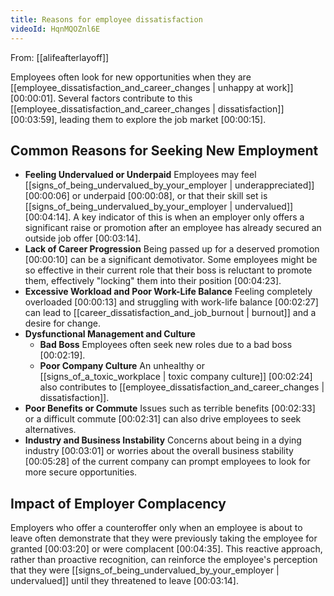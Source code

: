 ```yaml
---
title: Reasons for employee dissatisfaction
videoId: HqnMQOZnl6E
---
```


From: [[alifeafterlayoff]] <br/> 

Employees often look for new opportunities when they are [[employee_dissatisfaction_and_career_changes | unhappy at work]] <a class="yt-timestamp" data-t="00:00:01">[00:00:01]</a>. Several factors contribute to this [[employee_dissatisfaction_and_career_changes | dissatisfaction]] <a class="yt-timestamp" data-t="00:03:59">[00:03:59]</a>, leading them to explore the job market <a class="yt-timestamp" data-t="00:00:15">[00:00:15]</a>.

## Common Reasons for Seeking New Employment

*   **Feeling Undervalued or Underpaid** Employees may feel [[signs_of_being_undervalued_by_your_employer | underappreciated]] <a class="yt-timestamp" data-t="00:00:06">[00:00:06]</a> or underpaid <a class="yt-timestamp" data-t="00:00:08">[00:00:08]</a>, or that their skill set is [[signs_of_being_undervalued_by_your_employer | undervalued]] <a class="yt-timestamp" data-t="00:04:14">[00:04:14]</a>. A key indicator of this is when an employer only offers a significant raise or promotion after an employee has already secured an outside job offer <a class="yt-timestamp" data-t="00:03:14">[00:03:14]</a>.
*   **Lack of Career Progression** Being passed up for a deserved promotion <a class="yt-timestamp" data-t="00:00:10">[00:00:10]</a> can be a significant demotivator. Some employees might be so effective in their current role that their boss is reluctant to promote them, effectively "locking" them into their position <a class="yt-timestamp" data-t="00:04:23">[00:04:23]</a>.
*   **Excessive Workload and Poor Work-Life Balance** Feeling completely overloaded <a class="yt-timestamp" data-t="00:00:13">[00:00:13]</a> and struggling with work-life balance <a class="yt-timestamp" data-t="00:02:27">[00:02:27]</a> can lead to [[career_dissatisfaction_and_job_burnout | burnout]] and a desire for change.
*   **Dysfunctional Management and Culture**
    *   **Bad Boss** Employees often seek new roles due to a bad boss <a class="yt-timestamp" data-t="00:02:19">[00:02:19]</a>.
    *   **Poor Company Culture** An unhealthy or [[signs_of_a_toxic_workplace | toxic company culture]] <a class="yt-timestamp" data-t="00:02:24">[00:02:24]</a> also contributes to [[employee_dissatisfaction_and_career_changes | dissatisfaction]].
*   **Poor Benefits or Commute** Issues such as terrible benefits <a class="yt-timestamp" data-t="00:02:33">[00:02:33]</a> or a difficult commute <a class="yt-timestamp" data-t="00:02:31">[00:02:31]</a> can also drive employees to seek alternatives.
*   **Industry and Business Instability** Concerns about being in a dying industry <a class="yt-timestamp" data-t="00:03:01">[00:03:01]</a> or worries about the overall business stability <a class="yt-timestamp" data-t="00:05:28">[00:05:28]</a> of the current company can prompt employees to look for more secure opportunities.

## Impact of Employer Complacency

Employers who offer a counteroffer only when an employee is about to leave often demonstrate that they were previously taking the employee for granted <a class="yt-timestamp" data-t="00:03:20">[00:03:20]</a> or were complacent <a class="yt-timestamp" data-t="00:04:35">[00:04:35]</a>. This reactive approach, rather than proactive recognition, can reinforce the employee's perception that they were [[signs_of_being_undervalued_by_your_employer | undervalued]] until they threatened to leave <a class="yt-timestamp" data-t="00:03:14">[00:03:14]</a>.